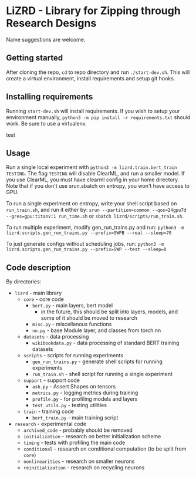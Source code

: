 # LiZRD - Library for Zipping through Research Designs

Name suggestions are welcome.

## Getting started
After cloning the repo, `cd` to repo directory and run `./start-dev.sh`. This will create a virtual environment, install requirements and setup git hooks.

## Installing requirements

Running `start-dev.sh` will install requirements. If you wish to setup your environment manually, `python3 -m pip install -r requirements.txt` should work. Be sure to use a virtualenv.

test

## Usage
Run a single local experiment with `python3 -m lizrd.train.bert_train TESTING`. The flag `TESTING` will disable ClearML, and run a smaller model.
If you use ClearML, you must have clearml config in your home directory. Note that if you don't use srun.sbatch on entropy, you won't have access to GPU.

To run a single experiment on entropy, write your shell script based on `run_train.sh`, and run it either by:
`srun --partition=common --qos=24gpu7d --gres=gpu:titanv:1 run_time.sh`
or `sbatch lizrd/scripts/run_train.sh`.

To run multiple experiment, modify gen_run_trains.py and run:
`python3 -m lizrd.scripts.gen_run_trains.py --prefix=SWPB --real --sleep=70`

To just generate configs without scheduling jobs, run:
`python3 -m lizrd.scripts.gen_run_trains.py --prefix=SWP --test --sleep=0`

## Code description

By directories:
* `lizrd` - main library
  * `core` - core code
    * `bert.py` - main layers, bert model
      * in the future, this should be split into layers, models, and some of it should be moved to research
    * `misc.py` - miscellanous functions
    * `nn.py` - base Module layer, and classes from torch.nn
  * `datasets` - data processing
    * `wikibookdata.py` - data processing of standard BERT training datasets
  * `scripts` - scripts for running experiments
    * `gen_run_trains.py` - generate shell scripts for running experiments
    * `run_train.sh` - shell script for running a single experiment
  * `support` - support code
    * `ash.py` - Assert Shapes on tensors
    * `metrics.py` - logging metrics during training
    * `profile.py` - for profiling models and layers
    * `test_utils.py` - testing utilities
  * `train` - training code
    * `bert_train.py` - main training script
* `research` - experimental code
    * `archived_code` - probably should be removed
    * `initialization` - research on better initialization scheme
    * `timing` - tests with profiling the main code
    * `conditional` - research on conditional computation (to be split from `core`)
    * `nonlinearities` - research on smaller neurons
    * `reinitialization` - research on recycling neurons
